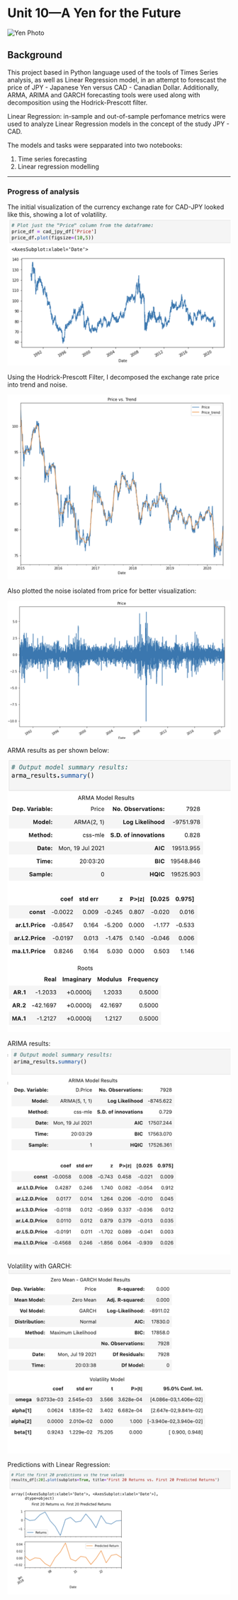 # Unit 10—A Yen for the Future

![Yen Photo](Images/unit-10-readme-photo.png)

## Background

This project based in Python language used of the tools of Times Series analysis, as well as Linear Regression model, in an attempt to forescast the price of JPY - Japanese Yen versus CAD - Canadian Dollar. Additionally, ARMA, ARIMA and GARCH forecasting tools were used along with decomposition using the Hodrick-Prescott filter.

Linear Regression: in-sample and out-of-sample perfomance metrics were used to analyze Linear Regression models in the concept of the study JPY - CAD.


The models and tasks were sepparated into two notebooks:

1. Time series forecasting
2. Linear regression modelling

- - -

### Progress of analysis


The initial visualization of the currency exchange rate for CAD-JPY looked like this, showing a lot of volatility.
![initial](./Images/1.png)

Using the Hodrick-Prescott Filter, I decomposed the exchange rate price into trend and noise.

![price vs trend](./Images/2.png)

Also plotted the noise isolated from price for better visualization:

![noise](./Images/3.png)

ARMA results as per shown below:

![noise](./Images/4.png)

ARIMA results:
![noise](./Images/5.png)

Volatility with GARCH:
![noise](./Images/6.png)


Predictions with Linear Regression:
![noise](./Images/7.png)
